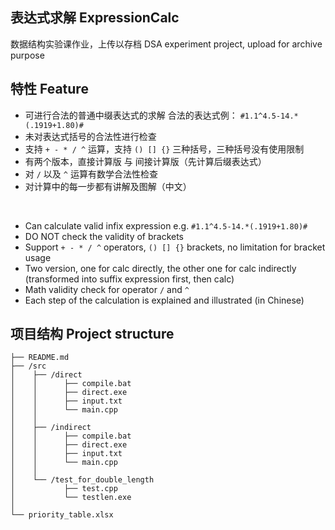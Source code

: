 ## 表达式求解 ExpressionCalc

数据结构实验课作业，上传以存档
DSA experiment project, upload for archive purpose

## 特性 Feature

- 可进行合法的普通中缀表达式的求解
  合法的表达式例： `#1.1^4.5-14.*(.1919+1.80)#`
- 未对表达式括号的合法性进行检查
- 支持 `+ - * / ^` 运算，支持 `() [] {}` 三种括号，三种括号没有使用限制
- 有两个版本，直接计算版 与 间接计算版（先计算后缀表达式）
- 对 `/` 以及 `^` 运算有数学合法性检查
- 对计算中的每一步都有讲解及图解（中文）
  
</br>

- Can calculate valid infix expression
  e.g.  `#1.1^4.5-14.*(.1919+1.80)#`
- DO NOT check the validity of brackets 
- Support `+ - * / ^` operators, `() [] {}` brackets, no limitation for bracket usage
- Two version, one for calc directly, the other one for calc indirectly (transformed into suffix expression first, then calc)
- Math validity check for operator `/`  and `^` 
- Each step of the calculation is explained and illustrated (in Chinese)

## 项目结构 Project structure

```
├── README.md
├── /src
│    ├── /direct
│    │      ├── compile.bat
│    │      ├── direct.exe
│    │      ├── input.txt
│    │      └── main.cpp
│    │
│    ├── /indirect
│    │      ├── compile.bat
│    │      ├── direct.exe
│    │      ├── input.txt
│    │      └── main.cpp
│    │
│    └── /test_for_double_length
│           ├── test.cpp
│           └── testlen.exe
│     
└── priority_table.xlsx
```